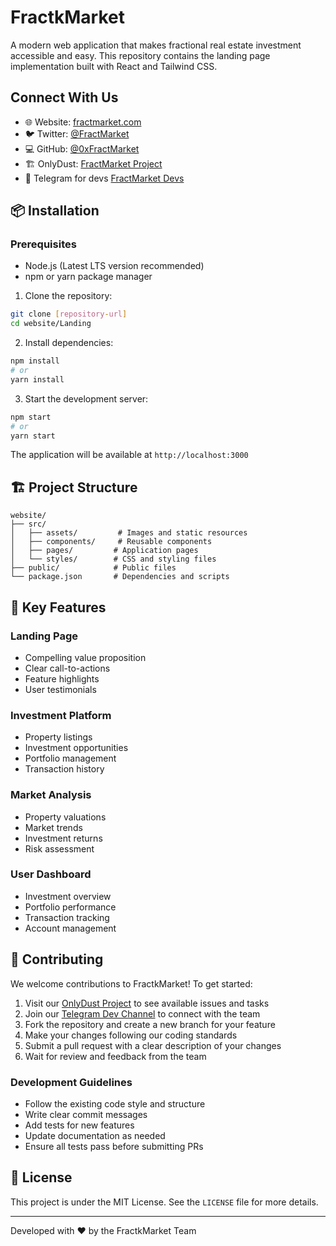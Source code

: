 # FractkMarket

A modern web application that makes fractional real estate investment accessible and easy. This repository contains the landing page implementation built with React and Tailwind CSS.

## Connect With Us
- 🌐 Website: [fractmarket.com](https://fractmarket.com)
- 🐦 Twitter: [@FractMarket](https://x.com/fractmarket)
- 💻 GitHub: [@0xFractMarket](https://github.com/0xFractMarket)
- 🏗️ OnlyDust: [FractMarket Project](https://app.onlydust.com/projects/fractmarket)
- 💬 Telegram for devs [FractMarket Devs](https://t.me/+phFVWzH5xp05OWFh)

## 📦 Installation

### Prerequisites
- Node.js (Latest LTS version recommended)
- npm or yarn package manager

1. Clone the repository:
```bash
git clone [repository-url]
cd website/Landing
```

2. Install dependencies:
```bash
npm install
# or
yarn install
```

3. Start the development server:
```bash
npm start
# or
yarn start
```

The application will be available at `http://localhost:3000`

## 🏗️ Project Structure

```
website/
├── src/
│   ├── assets/         # Images and static resources
│   ├── components/     # Reusable components
│   ├── pages/         # Application pages
│   └── styles/        # CSS and styling files
├── public/            # Public files
└── package.json       # Dependencies and scripts
```

## 🔑 Key Features

### Landing Page
- Compelling value proposition
- Clear call-to-actions
- Feature highlights
- User testimonials

### Investment Platform
- Property listings
- Investment opportunities
- Portfolio management
- Transaction history

### Market Analysis
- Property valuations
- Market trends
- Investment returns
- Risk assessment

### User Dashboard
- Investment overview
- Portfolio performance
- Transaction tracking
- Account management

## 🤝 Contributing

We welcome contributions to FractkMarket! To get started:

1. Visit our [OnlyDust Project](https://app.onlydust.com/projects/fractmarket) to see available issues and tasks
2. Join our [Telegram Dev Channel](https://t.me/+phFVWzH5xp05OWFh) to connect with the team
3. Fork the repository and create a new branch for your feature
4. Make your changes following our coding standards
5. Submit a pull request with a clear description of your changes
6. Wait for review and feedback from the team

### Development Guidelines
- Follow the existing code style and structure
- Write clear commit messages
- Add tests for new features
- Update documentation as needed
- Ensure all tests pass before submitting PRs

## 📝 License

This project is under the MIT License. See the `LICENSE` file for more details.

---

Developed with ❤️ by the FractkMarket Team
